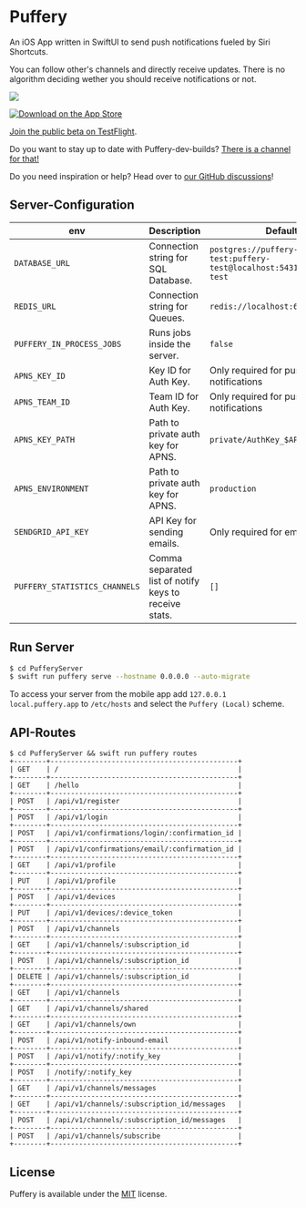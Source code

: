 # Puffery

An iOS App written in SwiftUI to send push notifications fueled by Siri Shortcuts.

You can follow other's channels and directly receive updates.
There is no algorithm deciding wether you should receive notifications or not.

![](./assets/Sceenshot-iPhoneX.png)

[![Download on the App Store](./assets/Download_on_the_App_Store_Badge.svg)](https://apps.apple.com/de/app/puffery/id1508776889)

[Join the public beta on TestFlight](https://testflight.apple.com/join/066lEjQN).

Do you want to stay up to date with Puffery-dev-builds? [There is a channel for that!](puffery://puffery.app/channels/subscribe/70D2A779-2829-4DD0-93BC-C695E5E1EBE7)

Do you need inspiration or help? Head over to [our GitHub discussions](https://github.com/vknabel/puffery/discussions)!

## Server-Configuration

| env                           | Description                                           | Default                                                            |
| ----------------------------- | ----------------------------------------------------- | ------------------------------------------------------------------ |
| `DATABASE_URL`                | Connection string for SQL Database.                   | `postgres://puffery-test:puffery-test@localhost:5431/puffery-test` |
| `REDIS_URL`                   | Connection string for Queues.                         | `redis://localhost:6378`                                           |
| `PUFFERY_IN_PROCESS_JOBS`     | Runs jobs inside the server.                          | `false`                                                            |
| `APNS_KEY_ID`                 | Key ID for Auth Key.                                  | Only required for push notifications                               |
| `APNS_TEAM_ID`                | Team ID for Auth Key.                                 | Only required for push notifications                               |
| `APNS_KEY_PATH`               | Path to private auth key for APNS.                    | `private/AuthKey_$APNS_KEY_ID.p8`                                  |
| `APNS_ENVIRONMENT`            | Path to private auth key for APNS.                    | `production`                                                       |
| `SENDGRID_API_KEY`            | API Key for sending emails.                           | Only required for emails                                           |
| `PUFFERY_STATISTICS_CHANNELS` | Comma separated list of notify keys to receive stats. | `[]`                                                               |

## Run Server

```bash
$ cd PufferyServer
$ swift run puffery serve --hostname 0.0.0.0 --auto-migrate
```

To access your server from the mobile app add `127.0.0.1 local.puffery.app` to `/etc/hosts` and select the `Puffery (Local)` scheme.

## API-Routes

```
$ cd PufferyServer && swift run puffery routes
+--------+----------------------------------------------+
| GET    | /                                            |
+--------+----------------------------------------------+
| GET    | /hello                                       |
+--------+----------------------------------------------+
| POST   | /api/v1/register                             |
+--------+----------------------------------------------+
| POST   | /api/v1/login                                |
+--------+----------------------------------------------+
| POST   | /api/v1/confirmations/login/:confirmation_id |
+--------+----------------------------------------------+
| POST   | /api/v1/confirmations/email/:confirmation_id |
+--------+----------------------------------------------+
| GET    | /api/v1/profile                              |
+--------+----------------------------------------------+
| PUT    | /api/v1/profile                              |
+--------+----------------------------------------------+
| POST   | /api/v1/devices                              |
+--------+----------------------------------------------+
| PUT    | /api/v1/devices/:device_token                |
+--------+----------------------------------------------+
| POST   | /api/v1/channels                             |
+--------+----------------------------------------------+
| GET    | /api/v1/channels/:subscription_id            |
+--------+----------------------------------------------+
| POST   | /api/v1/channels/:subscription_id            |
+--------+----------------------------------------------+
| DELETE | /api/v1/channels/:subscription_id            |
+--------+----------------------------------------------+
| GET    | /api/v1/channels                             |
+--------+----------------------------------------------+
| GET    | /api/v1/channels/shared                      |
+--------+----------------------------------------------+
| GET    | /api/v1/channels/own                         |
+--------+----------------------------------------------+
| POST   | /api/v1/notify-inbound-email                 |
+--------+----------------------------------------------+
| POST   | /api/v1/notify/:notify_key                   |
+--------+----------------------------------------------+
| POST   | /notify/:notify_key                          |
+--------+----------------------------------------------+
| GET    | /api/v1/channels/messages                    |
+--------+----------------------------------------------+
| GET    | /api/v1/channels/:subscription_id/messages   |
+--------+----------------------------------------------+
| POST   | /api/v1/channels/:subscription_id/messages   |
+--------+----------------------------------------------+
| POST   | /api/v1/channels/subscribe                   |
+--------+----------------------------------------------+
```

## License

Puffery is available under the [MIT](./LICENSE) license.

